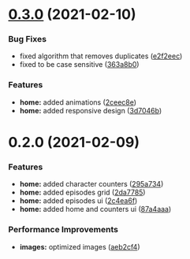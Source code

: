 # [0.3.0](https://github.com/erictwo2/chipax-challenge/compare/0.2.0...0.3.0) (2021-02-10)


### Bug Fixes

* fixed algorithm that removes duplicates ([e2f2eec](https://github.com/erictwo2/chipax-challenge/commit/e2f2eec63a00f22df4ed2547bbecf3edaf2f00f4))
* fixed to be case sensitive ([363a8b0](https://github.com/erictwo2/chipax-challenge/commit/363a8b099d41260f88f591d4c40f0823ddde04e4))


### Features

* **home:** added animations ([2ceec8e](https://github.com/erictwo2/chipax-challenge/commit/2ceec8e7fc806801a72623afc410bebb3895ffd8))
* **home:** added responsive design ([3d7046b](https://github.com/erictwo2/chipax-challenge/commit/3d7046b8c2079705480ffa6b75d521d1e0ea0955))

# 0.2.0 (2021-02-09)


### Features

* **home:** added character counters ([295a734](https://github.com/erictwo2/chipax-challenge/commit/295a734f21d111099ec80571ed574fb033af3b5c))
* **home:** added episodes grid ([2da7785](https://github.com/erictwo2/chipax-challenge/commit/2da77855ed6fc8ed3756360c6d6f684713b19055))
* **home:** added episodes ui ([2c4ea6f](https://github.com/erictwo2/chipax-challenge/commit/2c4ea6f1260035f16d488eba7916f40fec00d740))
* **home:** added home and counters ui ([87a4aaa](https://github.com/erictwo2/chipax-challenge/commit/87a4aaa4531594aedc0ac7f1fb567be648929a86))


### Performance Improvements

* **images:** optimized images ([aeb2cf4](https://github.com/erictwo2/chipax-challenge/commit/aeb2cf46e9ad96a9561d074772a2898345ec7c64))

